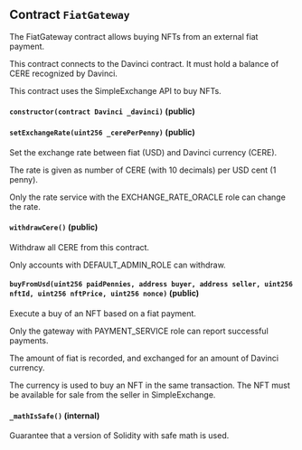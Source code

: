 ## Contract `FiatGateway`

The FiatGateway contract allows buying NFTs from an external fiat payment.

This contract connects to the Davinci contract.
It must hold a balance of CERE recognized by Davinci.

This contract uses the SimpleExchange API to buy NFTs.




#### `constructor(contract Davinci _davinci)` (public)





#### `setExchangeRate(uint256 _cerePerPenny)` (public)

Set the exchange rate between fiat (USD) and Davinci currency (CERE).

The rate is given as number of CERE (with 10 decimals) per USD cent (1 penny).

Only the rate service with the EXCHANGE_RATE_ORACLE role can change the rate.



#### `withdrawCere()` (public)

Withdraw all CERE from this contract.

Only accounts with DEFAULT_ADMIN_ROLE can withdraw.



#### `buyFromUsd(uint256 paidPennies, address buyer, address seller, uint256 nftId, uint256 nftPrice, uint256 nonce)` (public)

Execute a buy of an NFT based on a fiat payment.

Only the gateway with PAYMENT_SERVICE role can report successful payments.

The amount of fiat is recorded, and exchanged for an amount of Davinci currency.

The currency is used to buy an NFT in the same transaction. The NFT must be available for sale from the seller in SimpleExchange.



#### `_mathIsSafe()` (internal)

Guarantee that a version of Solidity with safe math is used.




